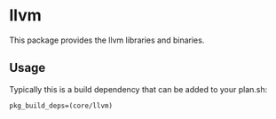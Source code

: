 # llvm

This package provides the llvm libraries and binaries.

## Usage

Typically this is a build dependency that can be added to your
plan.sh:

    pkg_build_deps=(core/llvm)
